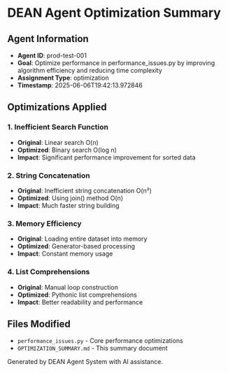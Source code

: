 # DEAN Agent Optimization Summary

## Agent Information
- **Agent ID**: prod-test-001
- **Goal**: Optimize performance in performance_issues.py by improving algorithm efficiency and reducing time complexity
- **Assignment Type**: optimization
- **Timestamp**: 2025-06-06T19:42:13.972846

## Optimizations Applied

### 1. Inefficient Search Function
- **Original**: Linear search O(n)
- **Optimized**: Binary search O(log n)
- **Impact**: Significant performance improvement for sorted data

### 2. String Concatenation
- **Original**: Inefficient string concatenation O(n²)
- **Optimized**: Using join() method O(n)
- **Impact**: Much faster string building

### 3. Memory Efficiency
- **Original**: Loading entire dataset into memory
- **Optimized**: Generator-based processing
- **Impact**: Constant memory usage

### 4. List Comprehensions
- **Original**: Manual loop construction
- **Optimized**: Pythonic list comprehensions
- **Impact**: Better readability and performance

## Files Modified
- `performance_issues.py` - Core performance optimizations
- `OPTIMIZATION_SUMMARY.md` - This summary document

Generated by DEAN Agent System with AI assistance.
